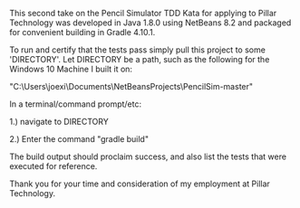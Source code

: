 This second take on the Pencil Simulator TDD Kata for applying to Pillar Technology was developed in Java 1.8.0 using NetBeans 8.2 and packaged for convenient building in Gradle 4.10.1.

To run and certify that the tests pass simply pull this project to some 'DIRECTORY'. Let DIRECTORY be a path, such as the following for the Windows 10 Machine I built it on:

"C:\Users\joexi\Documents\NetBeansProjects\PencilSim-master"

In a terminal/command prompt/etc:

1.) navigate to DIRECTORY

2.) Enter the command "gradle build"

The build output should proclaim success, and also list the tests that were executed for reference.

Thank you for your time and consideration of my employment at Pillar Technology.
